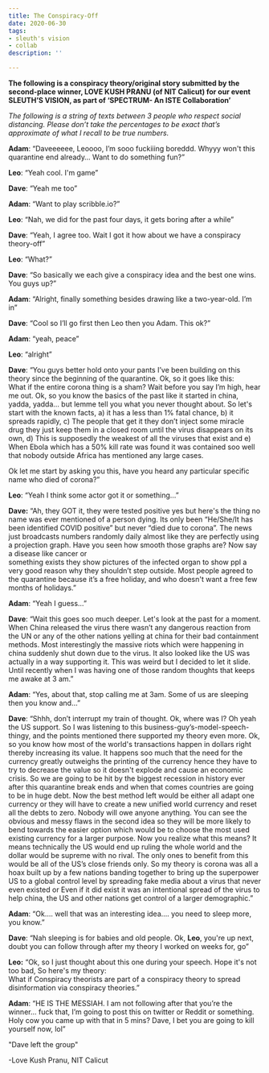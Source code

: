 ```yaml
---
title: The Conspiracy-Off
date: 2020-06-30
tags:
- sleuth's vision
- collab
description: ''

---
```

**The following is a conspiracy theory/original story submitted by the second-place winner, LOVE KUSH PRANU (of NIT Calicut) for our event SLEUTH’S VISION, as part of ‘SPECTRUM- An ISTE Collaboration’**

_The following is a string of texts between 3 people who respect social distancing. Please don’t take the percentages to be exact that’s approximate of what I recall to be true numbers._

**Adam**: “Daveeeeee, Leoooo, I’m sooo fuckiiing boreddd. Whyyy won't this quarantine end already… Want to do something fun?”

**Leo**: “Yeah cool. I'm game”

**Dave**: “Yeah me too”

**Adam**: “Want to play scribble.io?”

**Leo**: “Nah, we did for the past four days, it gets boring after a while”

**Dave**: “Yeah, I agree too. Wait I got it how about we have a conspiracy theory-off”

**Leo**: “What?”

**Dave**: “So basically we each give a conspiracy idea and the best one wins. You guys up?”

**Adam**: “Alright, finally something besides drawing like a two-year-old. I’m in”

**Dave**: “Cool so I’ll go first then Leo then you Adam. This ok?”

**Adam**: “yeah, peace”

**Leo**: “alright”

**Dave**: “You guys better hold onto your pants I’ve been building on this theory since the beginning of the quarantine. Ok, so it goes like this:  
What if the entire corona thing is a sham? Wait before you say I’m high, hear me out. Ok, so you know the basics of the past like it started in china, yadda, yadda… but lemme tell you what you never thought about. So let's start with the known facts, a) it has a less than 1% fatal chance, b) it spreads rapidly, c) The people that get it they don’t inject some miracle drug they just keep them in a closed room until the virus disappears on its own, d) This is supposedly the weakest of all the viruses that exist and e) When Ebola which has a 50% kill rate was found it was contained soo well that nobody outside Africa has mentioned any large cases.

Ok let me start by asking you this, have you heard any particular specific name who died of corona?”

**Leo**: “Yeah I think some actor got it or something…”

**Dave:** “Ah, they GOT it, they were tested positive yes but here's the thing no name was ever mentioned of a person dying. Its only been “He/She/It has been identified COVID positive” but never “died due to corona”. The news just broadcasts numbers randomly daily almost like they are perfectly using a projection graph. Have you seen how smooth those graphs are? Now say a disease like cancer or  
something exists they show pictures of the infected organ to show ppl a very good reason why they shouldn’t step outside. Most people agreed to the quarantine because it’s a free holiday, and who doesn't want a free few months of holidays.”

**Adam**: “Yeah I guess…”

**Dave**: “Wait this goes soo much deeper. Let's look at the past for a moment. When China released the virus there wasn’t any dangerous reaction from the UN or any of the other nations yelling at china for their bad containment methods. Most interestingly the massive riots which were happening in china suddenly shut down due to the virus. It also looked like the US was actually in a way supporting it. This was weird but I decided to let it slide. Until recently when I was having one of those random thoughts that keeps me awake at 3 am.”

**Adam**: “Yes, about that, stop calling me at 3am. Some of us are sleeping then you know and…”

**Dave**: “Shhh, don’t interrupt my train of thought. Ok, where was I? Oh yeah the US support. So I was listening to this business-guy’s-model-speech-thingy, and the points mentioned there supported my theory even more. Ok, so you know how most of the world's transactions happen in dollars right thereby increasing its value. It happens soo much that the need for the currency greatly outweighs the printing of the currency hence they have to try to decrease the value so it doesn't explode and cause an economic crisis. So we are going to be hit by the biggest recession in history ever after this quarantine break ends and when that comes countries are going to be in huge debt. Now the best method left would be either all adapt one currency or they will have to create a new unified world currency and reset all the debts to zero. Nobody will owe anyone anything. You can see the obvious and messy flaws in the second idea so they will be more likely to bend towards the easier option which would be to choose the most used existing currency for a larger purpose. Now you realize what this means? It means technically the US would end up ruling the whole world and the dollar would be supreme with no rival. The only ones to benefit from this would be all of the US’s close friends only. So my theory is corona was all a hoax built up by a few nations banding together to bring up the superpower US to a global control level by spreading fake media about a virus that never even existed or Even if it did exist it was an intentional spread of the virus to help china, the US and other nations get control of a larger demographic.”

**Adam**: “Ok…. well that was an interesting idea…. you need to sleep more, you know.”

**Dave**: “Nah sleeping is for babies and old people. Ok, **Leo**, you're up next, doubt you can follow through after my theory I worked on weeks for, go”

**Leo:** “Ok, so I just thought about this one during your speech. Hope it's not too bad, So here's my theory:  
What if Conspiracy theorists are part of a conspiracy theory to spread disinformation via conspiracy theories.”

**Adam**: “HE IS THE MESSIAH. I am not following after that you’re the winner… fuck that, I’m going to post this on twitter or Reddit or something. Holy cow you came up with that in 5 mins? Dave, I bet you are going to kill yourself now, lol”

"Dave left the group"

\-Love Kush Pranu, NIT Calicut